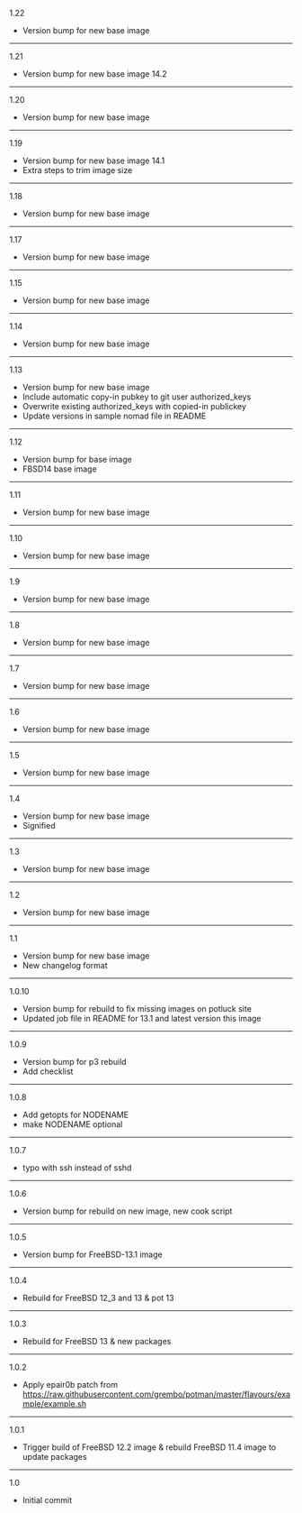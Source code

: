 1.22

* Version bump for new base image

---

1.21

* Version bump for new base image 14.2
  
---

1.20

* Version bump for new base image

---

1.19

* Version bump for new base image 14.1
* Extra steps to trim image size

---

1.18

* Version bump for new base image

---

1.17

* Version bump for new base image

---

1.15

* Version bump for new base image

---

1.14

* Version bump for new base image

---

1.13

* Version bump for new base image
* Include automatic copy-in pubkey to git user authorized_keys
* Overwrite existing authorized_keys with copied-in publickey
* Update versions in sample nomad file in README

---

1.12

* Version bump for base image
* FBSD14 base image

---

1.11

* Version bump for new base image

---

1.10

* Version bump for new base image

---

1.9

* Version bump for new base image

---

1.8

* Version bump for new base image

---

1.7

* Version bump for new base image

---

1.6

* Version bump for new base image

---

1.5

* Version bump for new base image

---

1.4

* Version bump for new base image
* Signified

---

1.3

* Version bump for new base image

---

1.2

* Version bump for new base image

---

1.1

* Version bump for new base image
* New changelog format

---

1.0.10

* Version bump for rebuild to fix missing images on potluck site
* Updated job file in README for 13.1 and latest version this image

---

1.0.9

* Version bump for p3 rebuild
* Add checklist

---

1.0.8

* Add getopts for NODENAME
* make NODENAME optional

---

1.0.7

* typo with ssh instead of sshd

---

1.0.6

* Version bump for rebuild on new image, new cook script

---

1.0.5

* Version bump for FreeBSD-13.1 image

---

1.0.4

* Rebuild for FreeBSD 12_3 and 13 & pot 13

---

1.0.3

* Rebuild for FreeBSD 13 & new packages

---

1.0.2

* Apply epair0b patch from https://raw.githubusercontent.com/grembo/potman/master/flavours/example/example.sh

---

1.0.1

* Trigger build of FreeBSD 12.2 image & rebuild FreeBSD 11.4 image to update packages

---

1.0

* Initial commit
